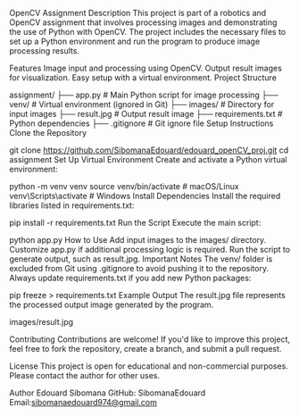 OpenCV Assignment
Description
This project is part of a robotics and OpenCV assignment that involves processing images and demonstrating the use of Python with OpenCV. The project includes the necessary files to set up a Python environment and run the program to produce image processing results.

Features
Image input and processing using OpenCV.
Output result images for visualization.
Easy setup with a virtual environment.
Project Structure

assignment/
├── app.py                 # Main Python script for image processing
├── venv/                  # Virtual environment (ignored in Git)
├── images/                # Directory for input images
├── result.jpg             # Output result image
├── requirements.txt       # Python dependencies
├── .gitignore             # Git ignore file
Setup Instructions
Clone the Repository


git clone https://github.com/SibomanaEdouard/edouard_openCV_proj.git
cd assignment
Set Up Virtual Environment
Create and activate a Python virtual environment:

python -m venv venv
source venv/bin/activate   # macOS/Linux
venv\Scripts\activate      # Windows
Install Dependencies
Install the required libraries listed in requirements.txt:

pip install -r requirements.txt
Run the Script
Execute the main script:

python app.py
How to Use
Add input images to the images/ directory.
Customize app.py if additional processing logic is required.
Run the script to generate output, such as result.jpg.
Important Notes
The venv/ folder is excluded from Git using .gitignore to avoid pushing it to the repository.
Always update requirements.txt if you add new Python packages:

pip freeze > requirements.txt
Example Output
The result.jpg file represents the processed output image generated by the program.

images/result.jpg

Contributing
Contributions are welcome! If you'd like to improve this project, feel free to fork the repository, create a branch, and submit a pull request.

License
This project is open for educational and non-commercial purposes. Please contact the author for other uses.

Author
Edouard Sibomana
GitHub: SibomanaEdouard
Email:sibomanaedouard974@gmail.com

